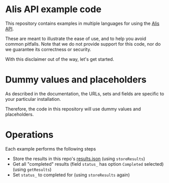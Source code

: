 # Alis API example code
This repository contains examples in multiple languages for using the [Alis API](https://www.alis.nl/en/product/alis-api).

These are meant to illustrate the ease of use, and to help you avoid common pitfalls.
Note that we do not provide support for this code, nor do we guarantee its correctness or security.

With this disclaimer out of the way, let's get started.

# Dummy values and placeholders
As described in the documentation, the URLs, sets and fields are specific to your particular installation.

Therefore, the code in this repository will use dummy values and placeholders.

# Operations
Each example performs the following steps
 * Store the results in this repo's [results.json](results-new.json) (using `storeResults`)
 * Get all "completed" results (field `status_` has option `Completed` selected) (using `getResults`)
 * Set `status_` to completed for (using `storeResults` again)
